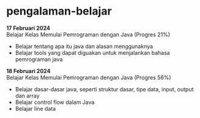 # pengalaman-belajar

**17 Februari 2024**<br>
Belajar Kelas Memulai Pemrograman dengan Java (Progres 21%)
* Belajar tentang apa itu java dan alasan menggunaknya
* Belajar tools yang dapat diguakan untuk menjalankan bahasa pemrograman java

**18 Februari 2024** <br>
Belajar Kelas Memulai Pemrograman dengan Java (Progres 56%)
* Belajar dasar-dasar java, seperti struktur dasar, tipe data, input, output dan array
* Belajar control flow dalam Java
* Belajar line data
